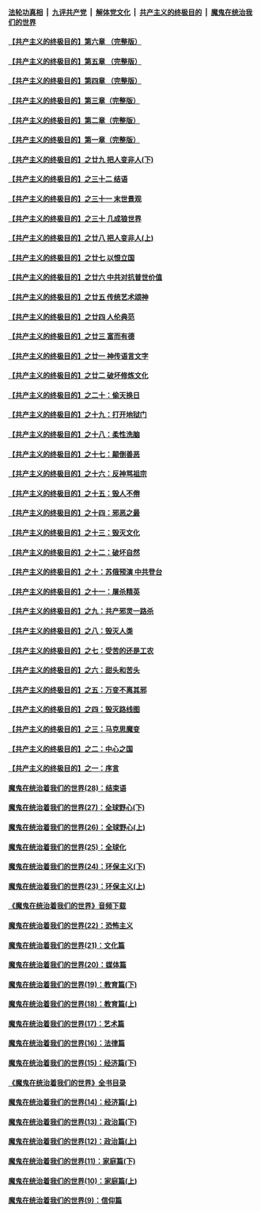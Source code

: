 ####  [法轮功真相](../../../../basic/blob/master/README.md?t=04040401) &nbsp;|&nbsp; [九评共产党](../../../../9ping.md/blob/master/README.md?t=04040401) &nbsp;|&nbsp; [解体党文化](../../../../jtdwh.md/blob/master/README.md?t=04040401)  &nbsp;|&nbsp; [共产主义的终极目的](../../../../gczydzjmd.md/blob/master/README.md?t=04040401) &nbsp;|&nbsp; [魔鬼在统治我们的世界](../../../../mgztzwmdsj.md/blob/master/README.md?t=04040401) 

#### [【共产主义的终极目的】第六章 （完整版）](../pages/nsc422/n11428913.md?t=04040401) 

#### [【共产主义的终极目的】第五章 （完整版）](../pages/nsc422/n11428912.md?t=04040401) 

#### [【共产主义的终极目的】第四章 （完整版）](../pages/nsc422/n11428907.md?t=04040401) 

#### [【共产主义的终极目的】第三章（完整版）](../pages/nsc422/n11428848.md?t=04040401) 

#### [【共产主义的终极目的】第二章（完整版）](../pages/nsc422/n11428831.md?t=04040401) 

#### [【共产主义的终极目的】第一章（完整版）](../pages/nsc422/n11417651.md?t=04040401) 

#### [【共产主义的终极目的】之廿九 把人变非人(下)](../pages/nsc422/n11344140.md?t=04040401) 

#### [【共产主义的终极目的】之三十二 结语](../pages/nsc422/n11360535.md?t=04040401) 

#### [【共产主义的终极目的】之三十一 末世景观](../pages/nsc422/n11351129.md?t=04040401) 

#### [【共产主义的终极目的】之三十 几成狼世界](../pages/nsc422/n11348280.md?t=04040401) 

#### [【共产主义的终极目的】之廿八 把人变非人(上)](../pages/nsc422/n11340492.md?t=04040401) 

#### [【共产主义的终极目的】之廿七 以恨立国](../pages/nsc422/n11336944.md?t=04040401) 

#### [【共产主义的终极目的】之廿六 中共对抗普世价值](../pages/nsc422/n11324785.md?t=04040401) 

#### [【共产主义的终极目的】之廿五 传统艺术颂神](../pages/nsc422/n11296396.md?t=04040401) 

#### [【共产主义的终极目的】之廿四 人伦典范](../pages/nsc422/n11296397.md?t=04040401) 

#### [【共产主义的终极目的】之廿三 富而有德](../pages/nsc422/n11283598.md?t=04040401) 

#### [【共产主义的终极目的】之廿一 神传语言文字](../pages/nsc422/n11263265.md?t=04040401) 

#### [【共产主义的终极目的】之廿二 破坏修炼文化](../pages/nsc422/n11245728.md?t=04040401) 

#### [【共产主义的终极目的】之二十：偷天换日](../pages/nsc422/n11238846.md?t=04040401) 

#### [【共产主义的终极目的】之十九：打开地狱门](../pages/nsc422/n11206376.md?t=04040401) 

#### [【共产主义的终极目的】之十八：柔性洗脑](../pages/nsc422/n11199994.md?t=04040401) 

#### [【共产主义的终极目的】之十七：颠倒善恶](../pages/nsc422/n11179782.md?t=04040401) 

#### [【共产主义的终极目的】之十六：反神骂祖宗](../pages/nsc422/n11166798.md?t=04040401) 

#### [【共产主义的终极目的】之十五：毁人不倦](../pages/nsc422/n11166792.md?t=04040401) 

#### [【共产主义的终极目的】之十四：邪恶之最](../pages/nsc422/n11150249.md?t=04040401) 

#### [【共产主义的终极目的】之十三：毁灭文化](../pages/nsc422/n11135227.md?t=04040401) 

#### [【共产主义的终极目的】之十二：破坏自然](../pages/nsc422/n11135214.md?t=04040401) 

#### [【共产主义的终极目的】之十：苏俄预演 中共登台](../pages/nsc422/n11118424.md?t=04040401) 

#### [【共产主义的终极目的】之十一：屠杀精英](../pages/nsc422/n11118442.md?t=04040401) 

#### [【共产主义的终极目的】之九：共产邪灵一路杀](../pages/nsc422/n11114139.md?t=04040401) 

#### [【共产主义的终极目的】之八：毁灭人类](../pages/nsc422/n11108503.md?t=04040401) 

#### [【共产主义的终极目的】之七：受苦的还是工农](../pages/nsc422/n11101809.md?t=04040401) 

#### [【共产主义的终极目的】之六：甜头和苦头](../pages/nsc422/n11096971.md?t=04040401) 

#### [【共产主义的终极目的】之五：万变不离其邪](../pages/nsc422/n11091285.md?t=04040401) 

#### [【共产主义的终极目的】之四：毁灭路线图](../pages/nsc422/n11086284.md?t=04040401) 

#### [【共产主义的终极目的】之三：马克思魔变](../pages/nsc422/n11061941.md?t=04040401) 

#### [【共产主义的终极目的】之二：中心之国](../pages/nsc422/n11047728.md?t=04040401) 

#### [【共产主义的终极目的】之一：序言](../pages/nsc422/n11086077.md?t=04040401) 

#### [魔鬼在统治着我们的世界(28)：结束语](../pages/nsc422/n10936246.md?t=04040401) 

#### [魔鬼在统治着我们的世界(27)：全球野心(下)](../pages/nsc422/n10928319.md?t=04040401) 

#### [魔鬼在统治着我们的世界(26)：全球野心(上)](../pages/nsc422/n10900318.md?t=04040401) 

#### [魔鬼在统治着我们的世界(25)：全球化](../pages/nsc422/n10788205.md?t=04040401) 

#### [魔鬼在统治着我们的世界(24)：环保主义(下)](../pages/nsc422/n10695307.md?t=04040401) 

#### [魔鬼在统治着我们的世界(23)：环保主义(上)](../pages/nsc422/n10688613.md?t=04040401) 

#### [《魔鬼在统治着我们的世界》音频下载](../pages/nsc422/n10635553.md?t=04040401) 

#### [魔鬼在统治着我们的世界(22)：恐怖主义](../pages/nsc422/n10614727.md?t=04040401) 

#### [魔鬼在统治着我们的世界(21)：文化篇](../pages/nsc422/n10597706.md?t=04040401) 

#### [魔鬼在统治着我们的世界(20)：媒体篇](../pages/nsc422/n10586579.md?t=04040401) 

#### [魔鬼在统治着我们的世界(19)：教育篇(下)](../pages/nsc422/n10564808.md?t=04040401) 

#### [魔鬼在统治着我们的世界(18)：教育篇(上)](../pages/nsc422/n10526970.md?t=04040401) 

#### [魔鬼在统治着我们的世界(17)：艺术篇](../pages/nsc422/n10499093.md?t=04040401) 

#### [魔鬼在统治着我们的世界(16)：法律篇](../pages/nsc422/n10485969.md?t=04040401) 

#### [魔鬼在统治着我们的世界(15)：经济篇(下)](../pages/nsc422/n10469975.md?t=04040401) 

#### [《魔鬼在统治着我们的世界》全书目录](../pages/nsc422/n10464261.md?t=04040401) 

#### [魔鬼在统治着我们的世界(14)：经济篇(上)](../pages/nsc422/n10457370.md?t=04040401) 

#### [魔鬼在统治着我们的世界(13)：政治篇(下)](../pages/nsc422/n10448270.md?t=04040401) 

#### [魔鬼在统治着我们的世界(12)：政治篇(上)](../pages/nsc422/n10444576.md?t=04040401) 

#### [魔鬼在统治着我们的世界(11)：家庭篇(下)](../pages/nsc422/n10440961.md?t=04040401) 

#### [魔鬼在统治着我们的世界(10)：家庭篇(上)](../pages/nsc422/n10435448.md?t=04040401) 

#### [魔鬼在统治着我们的世界(9)：信仰篇](../pages/nsc422/n10432159.md?t=04040401) 

